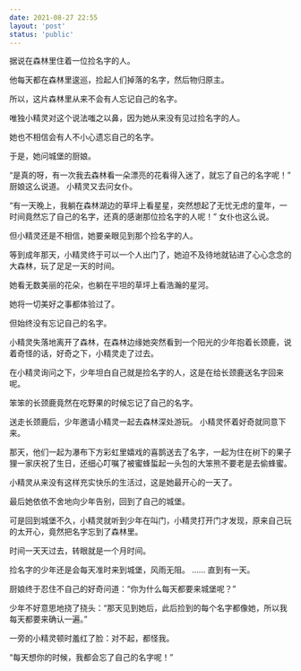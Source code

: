 ```yaml
---
date: 2021-08-27 22:55
layout: 'post'
status: 'public'
---
```



据说在森林里住着一位捡名字的人。

他每天都在森林里逡巡，捡起人们掉落的名字，然后物归原主。

所以，这片森林里从来不会有人忘记自己的名字。

唯独小精灵对这个说法嗤之以鼻，因为她从来没有见过捡名字的人。

她也不相信会有人不小心遗忘自己的名字。

于是，她问城堡的厨娘。

“是真的呀，有一次我去森林看一朵漂亮的花看得入迷了，就忘了自己的名字呢！” 厨娘这么说道。 小精灵又去问女仆。

“有一天晚上，我躺在森林湖边的草坪上看星星，突然想起了无忧无虑的童年，一时间竟然忘了自己的名字，还真的感谢那位捡名字的人呢！” 女仆也这么说。

但小精灵还是不相信，她要亲眼见到那个捡名字的人。

等到成年那天，小精灵终于可以一个人出门了，她迫不及待地就钻进了心心念念的大森林，玩了足足一天的时间。

她看无数美丽的花朵，也躺在平坦的草坪上看浩瀚的星河。

她将一切美好之事都体验过了。

但始终没有忘记自己的名字。

小精灵失落地离开了森林，在森林边缘她突然看到一个阳光的少年抱着长颈鹿，说着奇怪的话，好奇之下，小精灵走了过去。

在小精灵询问之下，少年坦白自己就是捡名字的人，这是在给长颈鹿送名字回来呢。

笨笨的长颈鹿竟然在吃野果的时候忘记了自己的名字。

送走长颈鹿后，少年邀请小精灵一起去森林深处游玩。 小精灵怀着好奇就同意下来。

那天，他们一起为瀑布下方彩虹里嬉戏的喜鹊送去了名字，一起为住在树下的果子狸一家庆祝了生日，还细心叮嘱了被蜜蜂蜇起一头包的大笨熊不要老是去偷蜂蜜。

小精灵从来没有这样充实快乐的生活过，这是她最开心的一天了。

最后她依依不舍地向少年告别，回到了自己的城堡。

可是回到城堡不久，小精灵就听到少年在叫门，小精灵打开门才发现，原来自己玩的太开心，竟然把名字忘到了森林里。

时间一天天过去，转眼就是一个月时间。

捡名字的少年还是会每天准时来到城堡，风雨无阻。 …… 直到有一天。

厨娘终于忍住不自己的好奇问道：“你为什么每天都要来城堡呢？”

少年不好意思地挠了挠头：“那天见到她后，此后捡到的每个名字都像她，所以我每天都要来确认一遍。”

一旁的小精灵顿时羞红了脸：对不起，都怪我。

“每天想你的时候，我都会忘了自己的名字呢！”